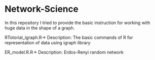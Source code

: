 # Network-Science
In this repository I tried to provide the basic instruction for working with huge data in the shape of a graph.


RTotorial_igraph.R->
Description: The basic commands of R for representation of data using igraph library

ER_model.R.R->
Description: Erdos-Renyi random network
